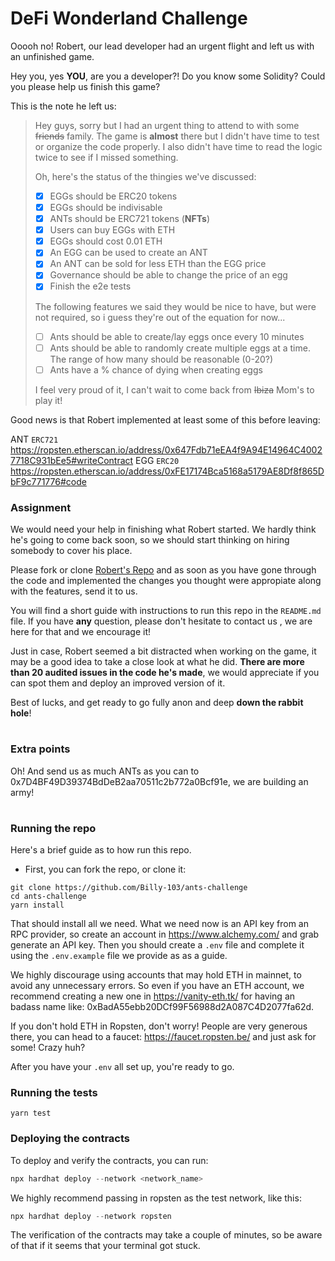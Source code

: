# DeFi Wonderland Challenge

Ooooh no! Robert, our lead developer had an urgent flight and left us with an unfinished game.

Hey you, yes **YOU**, are you a developer?! Do you know some Solidity? Could you please help us finish this game?

This is the note he left us:

> Hey guys, sorry but I had an urgent thing to attend to with some ~~friends~~ family.
> The game is **almost** there but I didn't have time to test or organize the code properly. I also didn't have time to read the logic twice to see if I missed something.
>
> Oh, here's the status of the thingies we've discussed:
>
> - [x] EGGs should be ERC20 tokens
> - [x] EGGs should be indivisable
> - [x] ANTs should be ERC721 tokens (**NFTs**)
> - [x] Users can buy EGGs with ETH
> - [x] EGGs should cost 0.01 ETH
> - [x] An EGG can be used to create an ANT
> - [x] An ANT can be sold for less ETH than the EGG price
> - [x] Governance should be able to change the price of an egg
> - [x] Finish the e2e tests
>
> The following features we said they would be nice to have, but were not required, so i guess they're out of the equation for now...
>
> - [ ] Ants should be able to create/lay eggs once every 10 minutes
> - [ ] Ants should be able to randomly create multiple eggs at a time. The range of how many should be reasonable (0-20?)
> - [ ] Ants have a % chance of dying when creating eggs
>
> I feel very proud of it, I can't wait to come back from ~~Ibiza~~ Mom's to play it!

Good news is that Robert implemented at least some of this before leaving:

ANT `ERC721` https://ropsten.etherscan.io/address/0x647Fdb71eEA4f9A94E14964C40027718C931bEe5#writeContract
EGG `ERC20`
https://ropsten.etherscan.io/address/0xFE17174Bca5168a5179AE8Df8f865DbF9c771776#code

### Assignment

We would need your help in finishing what Robert started. We hardly think he's going to come back soon, so we should start thinking on hiring somebody to cover his place.

Please fork or clone [Robert's Repo](https://github.com/Billy-103/ants-challenge) and as soon as you have gone through the code and implemented the changes you thought were appropiate along with the features, send it to us.

You will find a short guide with instructions to run this repo in the `README.md` file. If you have **any** question, please don't hesitate to contact us , we are here for that and we encourage it!

Just in case, Robert seemed a bit distracted when working on the game, it may be a good idea to take a close look at what he did. **There are more than 20 audited issues in the code he's made**, we would appreciate if you can spot them and deploy an improved version of it.

Best of lucks, and get ready to go fully anon and deep **down the rabbit hole**!

#

### Extra points

Oh! And send us as much ANTs as you can to 0x7D4BF49D39374BdDeB2aa70511c2b772a0Bcf91e, we are building an army!

#

### Running the repo

Here's a brief guide as to how run this repo.

- First, you can fork the repo, or clone it:

```
git clone https://github.com/Billy-103/ants-challenge
cd ants-challenge
yarn install
```

That should install all we need. What we need now is an API key from an RPC provider, so create an account in https://www.alchemy.com/ and grab generate an API key. Then you should create a `.env` file and complete it using the `.env.example` file we provide as as a guide.

We highly discourage using accounts that may hold ETH in mainnet, to avoid any unnecessary errors. So even if you have an ETH account, we recommend creating a new one in https://vanity-eth.tk/ for having an badass name like: 0xBadA55ebb20DCf99F56988d2A087C4D2077fa62d.

If you don't hold ETH in Ropsten, don't worry! People are very generous there, you can head to a faucet: https://faucet.ropsten.be/ and just ask for some! Crazy huh?

After you have your `.env` all set up, you're ready to go.

### Running the tests

```
yarn test
```

### Deploying the contracts

To deploy and verify the contracts, you can run:

```jsx
npx hardhat deploy --network <network_name>
```

We highly recommend passing in ropsten as the test network, like this:

```jsx
npx hardhat deploy --network ropsten
```

The verification of the contracts may take a couple of minutes, so be aware of that if it seems that your terminal got stuck.
